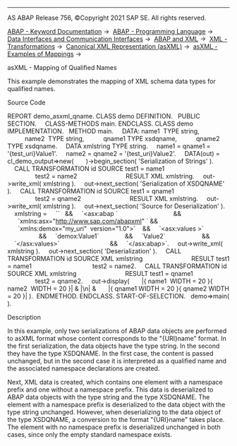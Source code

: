   

* * *

AS ABAP Release 756, ©Copyright 2021 SAP SE. All rights reserved.

[ABAP - Keyword Documentation](https://help.sap.com/doc/abapdocu_756_index_htm/7.56/en-US/abenabap.htm) →  [ABAP - Programming Language](https://help.sap.com/doc/abapdocu_756_index_htm/7.56/en-US/abenabap_reference.htm) →  [Data Interfaces and Communication Interfaces](https://help.sap.com/doc/abapdocu_756_index_htm/7.56/en-US/abenabap_data_communication.htm) →  [ABAP and XML](https://help.sap.com/doc/abapdocu_756_index_htm/7.56/en-US/abenabap_xml.htm) →  [XML - Transformations](https://help.sap.com/doc/abapdocu_756_index_htm/7.56/en-US/abenabap_xml_trafos.htm) →  [Canonical XML Representation (asXML)](https://help.sap.com/doc/abapdocu_756_index_htm/7.56/en-US/abenabap_xslt_asxml.htm) →  [asXML - Examples of Mappings](https://help.sap.com/doc/abapdocu_756_index_htm/7.56/en-US/abenasxml_abexas.htm) → 

asXML - Mapping of Qualified Names

This example demonstrates the mapping of XML schema data types for qualified names.

Source Code

REPORT demo\_asxml\_qname.
CLASS demo DEFINITION.
  PUBLIC SECTION.
    CLASS-METHODS main.
ENDCLASS.
CLASS demo IMPLEMENTATION.
  METHOD main.
    DATA: name1  TYPE string,
          name2  TYPE string,
          qname1 TYPE xsdqname,
          qname2 TYPE xsdqname.
    DATA xmlstring TYPE string.
    name1 = qname1 = '{test\_uri}Value1'.
    name2 = qname2 = '{test\_uri}Value2'.
    DATA(out) = cl\_demo\_output=>new(
      )->begin\_section( 'Serialization of Strings' ).
    CALL TRANSFORMATION id SOURCE test1 = name1
                                  test2 = name2
                           RESULT XML xmlstring.
    out->write\_xml( xmlstring ).
    out->next\_section( 'Serialization of XSDQNAME' ).
    CALL TRANSFORMATION id SOURCE test1 = qname1
                                  test2 = qname2
                           RESULT XML xmlstring.
    out->write\_xml( xmlstring ).
    out->next\_section( 'Source for Deserialization' ).
    xmlstring =
    \`<?xml version="1.0" encoding="utf-8" ?>\`   &&
    \`<asx:abap \`                                &&
      \`xmlns:asx="http://www.sap.com/abapxml" \` &&
      \`xmlns:demox="my\_uri"  version="1.0">\`    &&
    \`<asx:values >\`                             &&
    \`<TEST1>demox:Value1</TEST1>\`               &&
    \`<TEST2>Value2</TEST2>\`                     &&
    \`</asx:values>\`                             &&
    \`</asx:abap>\`.
    out->write\_xml( xmlstring ).
    out->next\_section( 'Deserialization' ).
    CALL TRANSFORMATION id SOURCE XML xmlstring
                           RESULT test1 = name1
                                  test2 = name2.
    CALL TRANSFORMATION id SOURCE XML xmlstring
                           RESULT test1 = qname1
                                  test2 = qname2.
    out->display(
      |{ name1  WIDTH = 20 }{ name2  WIDTH = 20 }| & |\\n| &
      |{ qname1 WIDTH = 20 }{ qname2 WIDTH = 20 }| ).  ENDMETHOD.
ENDCLASS.
START-OF-SELECTION.
  demo=>main( ).

Description

In this example, only two serializations of ABAP data objects are performed to asXML format whose content corresponds to the "{URI}name" format. In the first serialization, the data objects have the type string. In the second they have the type XSDQNAME. In the first case, the content is passed unchanged, but in the second case it is interpreted as a qualified name and the associated namespace declarations are created.

Next, XML data is created, which contains one element with a namespace prefix and one without a namespace prefix. This data is deserialized to ABAP data objects with the type string and the type XSDQNAME. The element with a namespace prefix is deserialized to the data object with the type string unchanged. However, when deserializing to the data object of the type XSDQNAME, a conversion to the format "{URI}name" takes place. The element with no namespace prefix is deserialized unchanged in both cases, since only the empty standard namespace exists.
